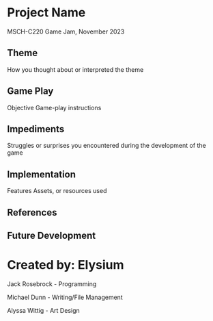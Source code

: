# Project Name
MSCH-C220 Game Jam, November 2023

## Theme
How you thought about or interpreted the theme

## Game Play
Objective
Game-play instructions

## Impediments
Struggles or surprises you encountered during the development of the game

## Implementation
Features
Assets, or resources used

## References

## Future Development

# Created by: Elysium
Jack Rosebrock - Programming

Michael Dunn - Writing/File Management

Alyssa Wittig - Art Design
